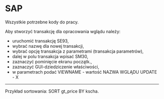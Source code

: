 # SAP
Wszystkie potrzebne kody do pracy.

Aby stworzyć transakcję dla opracowania wglądu należy:

- uruchomić transakcję SE93,
- wybrać nazwę dla nowej transakcji,
- wybrać opcję transakcja z parametrami (transakcja parametrów),
- dalej w polu transakcja wpisać SM30,
- zaznaczyć pominięcie ekranu początk.,
- zaznaczyć GUI-dziedziczenie właściwości,
- w parametrach podać VIEWNAME - wartość NAZWA WGLĄDU
		      UPDATE	- X

---------------------------------------------------------------
Przykład sortowania: SORT gt_price BY kscha.
